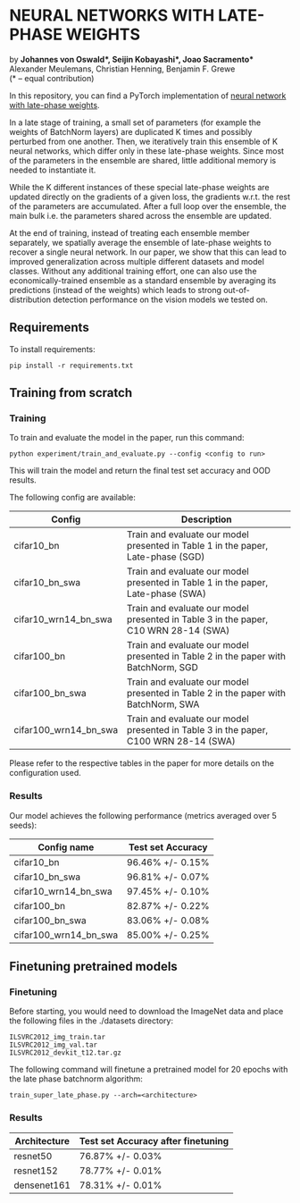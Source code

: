 # NEURAL NETWORKS WITH LATE-PHASE WEIGHTS

by <b>Johannes von Oswald*, Seijin Kobayashi*, Joao Sacramento*</b><br/>
Alexander Meulemans, Christian Henning, Benjamin F. Grewe<br/>
(* – equal contribution)

In this repository, you can find a PyTorch implementation of [neural network with late-phase weights](https://arxiv.org/abs/2007.12927).

In a late stage of training, a small set of parameters (for example the weights of BatchNorm layers) are duplicated K times and possibly perturbed from one another.
Then, we iteratively train this ensemble of K neural networks, which differ only in these late-phase weights. Since most of the parameters in the ensemble are shared, little additional memory is needed to instantiate it.

While the K different instances of these special late-phase weights are updated directly on the gradients of a given loss, 
the gradients w.r.t. the rest of the parameters are accumulated. After a full loop over the ensemble, the main bulk i.e. the parameters shared across the ensemble are updated.

At the end of training, instead of treating each ensemble member separately, we spatially average the ensemble of late-phase weights to recover a single neural network. In our paper, we show that this can lead to improved generalization across multiple different datasets and model classes. Without any additional training effort, one can also use the economically-trained ensemble as a standard ensemble by averaging its predictions (instead of the weights) which leads to strong out-of-distribution detection performance on the vision models we tested on.

## Requirements
To install requirements:
```setup
pip install -r requirements.txt
```

## Training from scratch

### Training

To train and evaluate the model in the paper, run this command:
```train
python experiment/train_and_evaluate.py --config <config to run>
```

This will train the model and return the final test set accuracy and OOD results.

The following config are available:

| Config         | Description  |
| ------------------ |---------------- |
| cifar10_bn  |     Train and evaluate our model presented in Table 1 in the paper, Late-phase (SGD)  | 
| cifar10_bn_swa   |     Train and evaluate our model presented in Table 1 in the paper, Late-phase (SWA)  |
| cifar10_wrn14_bn_swa   |     Train and evaluate our model presented in Table 3 in the paper, C10 WRN 28-14 (SWA)  |
| cifar100_bn |     Train and evaluate our model presented in Table 2 in the paper with BatchNorm, SGD |   
| cifar100_bn_swa  |     Train and evaluate our model presented in Table 2 in the paper with BatchNorm, SWA  |  
| cifar100_wrn14_bn_swa  |     Train and evaluate our model presented in Table 3 in the paper, C100 WRN 28-14 (SWA)  |  

Please refer to the respective tables in the paper for more details on the configuration used.

### Results
Our model achieves the following performance (metrics averaged over 5 seeds):

| Config name         | Test set Accuracy  | 
| ------------------ |---------------- |
| cifar10_bn   |     96.46% +/- 0.15%        | 
| cifar10_bn_swa   |     96.81% +/- 0.07%        | 
| cifar10_wrn14_bn_swa   |     97.45% +/- 0.10%        | 
| cifar100_bn   |     82.87% +/- 0.22%  | 
| cifar100_bn_swa   |     83.06% +/- 0.08%        | 
| cifar100_wrn14_bn_swa   |     85.00% +/- 0.25%        | 

## Finetuning pretrained models

### Finetuning


Before starting, you would need to download the ImageNet data and place the following files in the ./datasets directory:

    ILSVRC2012_img_train.tar  
    ILSVRC2012_img_val.tar
    ILSVRC2012_devkit_t12.tar.gz  


The following command will finetune a pretrained model for 20 epochs with the late phase batchnorm algorithm:

    train_super_late_phase.py --arch=<architecture>


### Results

| Architecture         | Test set Accuracy after finetuning | 
| ------------------ |---------------- |
| resnet50   |    76.87% +/- 0.03%        | 
| resnet152   |     78.77% +/- 0.01%        | 
| densenet161   |     78.31% +/- 0.01%        | 


